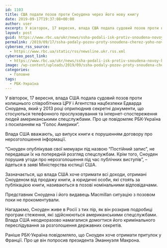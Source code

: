 ```yaml
---
id: 1103
title: США подали позов проти Сноудена через його нову книгу
date: 2019-09-17T19:37:08+00:00
author: user
excerpt: У вівторок, 17 вересня, влада США подала судовий позов проти колишнього співробітника ЦРУ і Агентства нацбезпеки Едварда Сноудена, який у 2013...
layout: post
guid: https://www.rbc.ua/ukr/news/ssha-podali-isk-protiv-snoudena-novoy-knigi-1568748132.html
permalink: /2019/09/17/ssha-podaly-pozov-proty-snoudena-cherez-yoho-novu-knyhu/
cyberseo_rss_source:
  - https://www.rbc.ua/static/rss/newsline.ukr.rss.xml
cyberseo_post_link:
  - https://www.rbc.ua/ukr/news/ssha-podali-isk-protiv-snoudena-novoy-knigi-1568748132.html
image: /wp-content/uploads/2019/09/ssha-podaly-pozov-proty-snoudena-cherez-yoho-novu-knyhu.jpg
categories:
  - Головне
tags:
  - РБК-Україна
---
```

У вівторок, 17 вересня, влада США подала судовий позов проти колишнього співробітника ЦРУ і Агентства нацбезпеки Едварда Сноудена, який у 2013 році оприлюднив секретні документи, що стосуються телефонного прослуховування та інтернет-спостереження людей американськими спецслужбами. Про це повідомляє РБК-Україна з посиланням на &#8220;Голос Америки&#8221;.

Влада США вважають, що випуск книги є порушенням договору про нерозголошення інформації.

&#8220;Сноуден опублікував свої мемуари під назвою &#8220;Постійний запис&#8221;, не передавши їх на попередній розгляд спецслужбам. Крім того, Сноуден порушив угоди про нерозголошення під час публічних виступів&#8221;, &#8211; йдеться в заяві Міністерства юстиції США.

Зазначається, що влада США хоче отримати всі доходи, отримані Сноуденом від продажу книги, а юридичні особи, які стоять за публікацією книги, називаються в позові номінальними відповідачами.

Представник Сноудена і його видавець Macmillan ситуацію з позовом поки не прокоментували.

Нагадаємо, Сноуден живе в Росії з тих пір, як він розкрив подробиці програм стеження, які здійснюються американськими спецслужбами. Влада США неодноразово намагалися домогтися його кримінального переслідування за розголошення державних секретів.

Раніше РБК-Україна повідомляло, що Сноуден хоче отримати притулок у Франції. Про це він попросив президента Эманнуэля Макрона.